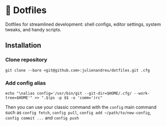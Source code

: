 # 🚀 Dotfiles

Dotfiles for streamlined development: shell configs, editor settings, system tweaks, and handy scripts.

## Installation

### Clone repository

```shell
git clone --bare <git@github.com>:julienandreu/dotfiles.git .cfg
```

### Add config alias

```shell
echo "\nalias config='/usr/bin/git --git-dir=$HOME/.cfg/ --work-tree=$HOME'" >> ".$(ps -p $$ -o 'comm=')rc"
```

Then you can use your classic command with the `config` main command such as `config fetch`, `config pull`, `config add ~/path/to/new-config`, `config commit ...` and `config push`
